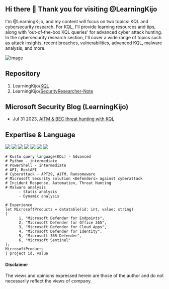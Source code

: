 ## Hi there 👋 Thank you for visiting @LearningKijo
I'm @LearningKijo, and my content will focus on two topics: KQL and cybersecurity research. For KQL, I'll provide learning resources and tips, along with 'out-of-the-box KQL queries' for advanced cyber attack hunting. In the cybersecurity research section, I'll cover a wide range of topics such as attack insights, recent breaches, vulnerabilities, advanced KQL, malware analysis, and more.

![image](https://github.com/LearningKijo/LearningKijo/assets/120234772/8bc41545-7264-4f5b-8b6a-1243a75e49c4)


## Repository
1. LearningKijo/[KQL](https://github.com/LearningKijo/KQL)
2. LearningKijo/[SecurityResearcher-Note](https://github.com/LearningKijo/SecurityResearcher-Note)

## Microsoft Security Blog (LearningKijo)
- Jul 31 2023, [AiTM & BEC threat hunting with KQL](https://techcommunity.microsoft.com/t5/azure-data-explorer-blog/aitm-amp-bec-threat-hunting-with-kql/ba-p/3885166)

## Expertise & Language
<a href="https://www.linkedin.com/in/kijo-niimura/"><img src="https://img.shields.io/badge/-Linkedin-0077B5.svg?logo=linkedin&style=popout"></a>
<a href="https://learn.microsoft.com/en-us/azure/data-explorer/kusto/query/"><img src="https://img.shields.io/badge/Azure-KQL-00B2FF.svg?logo=microsoftazure&style=popout"></a>
<a href="https://learn.microsoft.com/en-us/azure/data-explorer/kusto/query/"><img src="https://img.shields.io/badge/Azure%20Data%20Explorer-%230078D4.svg?&style=popout&logo=azure%20data%20explorer&logoColor=white"/></a>
<img src="https://img.shields.io/badge/M365D-APIs-142787.svg?logo=microsoft&style=popout"> <img src="https://img.shields.io/badge/MDE-APIs-142783.svg?logo=microsoft&style=popout"> <img src="https://img.shields.io/badge/PowerShell-%235391FE.svg?&style=popout&logo=powershell&logoColor=white" /> <img src="https://img.shields.io/badge/-Python-FFFFFF.svg?logo=python&style=popout"> <br>

```kql
# Kusto query language(KQL) - Advanced 
# Python - intermediate
# PowerShell - intermediate
# API, RestAPI
# Cyberattack - APT29, AiTM, Ransomeware
# Microsoft Security solution <Defenders> against cyberattack
# Incident Response, Automation, Threat Hunting
# Malware analysis
      - Statis analysis
      - Dynamic analysis
      
# Experience
let MicrosoftProducts = datatable(id: int, value: string)
[
      1, "Microsoft Defender for Endpoints", 
      2, "Microsoft Defender for Office 365", 
      3, "Microsoft Defender for Cloud Apps", 
      4, "Microsoft Defender for Identity", 
      5, "Microsoft 365 Defender", 
      6, "Microsoft Sentinel"
];
MicrosoftProducts
| project id, value
```



#### Disclaimer 
The views and opinions expressed herein are those of the author and do not necessarily reflect the views of company.
